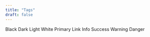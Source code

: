 ```yaml
---
title: "Tags"
draft: false
---
```

<span class="tag tag--black">Black</span>
<span class="tag tag--dark">Dark</span>
<span class="tag--grey">Light</span>
<span class="tag--white">White</span>
<span class="tag--purple">Primary</span>
<span class="tag--orange">Link</span>
<span class="tag--info">Info</span>
<span class="tag--success">Success</span>
<span class="tag--warning">Warning</span>
<span class="tag--danger">Danger</span>
